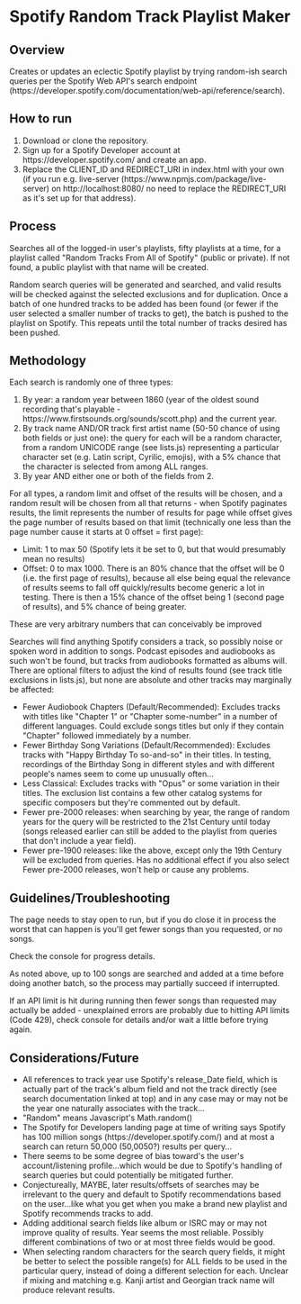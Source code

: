 <h1>Spotify Random Track Playlist Maker</h1>

<h2>Overview</h2> Creates or updates an eclectic Spotify playlist by trying random-ish search queries per the Spotify Web API's search endpoint (https://developer.spotify.com/documentation/web-api/reference/search).
<h2>How to run</h2>
<OL>
  <li>Download or clone the repository.</li>
  <li>Sign up for a Spotify Developer account at https://developer.spotify.com/ and create an app.</li>
  <li>Replace the CLIENT_ID and REDIRECT_URI in index.html with your own (if you run e.g. live-server (https://www.npmjs.com/package/live-server) on http://localhost:8080/ no need to replace the REDIRECT_URI as it's set up for that address).</li>
</OL>
<h2>Process</h2> 
<p>Searches all of the logged-in user's playlists, fifty playlists at a time, for a playlist called "Random Tracks From All of Spotify" (public or private). If not found, a public playlist with that name will be created.
</p>

<p>Random search queries will be generated and searched, and valid results will be checked against the selected exclusions and for duplication.
Once a batch of one hundred tracks to be added has been found (or fewer if the user selected a smaller number of tracks to get), the batch is pushed to the playlist on Spotify. This repeats until the total number of tracks desired has been pushed.
</p>
<h2>Methodology</h2>
<p>Each search is randomly one of three types:</p>

<OL>
<LI> By year: a random year between 1860 (year of the oldest
   sound recording that's playable - https://www.firstsounds.org/sounds/scott.php) and the current year.
<LI> By track name AND/OR track first artist name (50-50 chance of using both fields or just one): the query for each will be a random character, from a random UNICODE range (see lists.js) representing a particular character set (e.g. Latin script, Cyrilic, emojis), with a 5% chance that the character is selected from among ALL ranges.
<LI>By year AND either one or both of the fields from 2.</LI>
</OL>

<p>For all types, a random limit and offset of the results will be chosen, and a random result will be chosen from all that returns - when Spotify paginates results, the limit represents the number of results for page while offset gives the page number of results based on that limit (technically one less than the page number cause it starts at 0 offset = first page):
</p>

<UL>

<LI>Limit: 1 to max 50 (Spotify lets it be set to 0, but that would presumably mean no results)</LI>
<LI>Offset: 0 to max 1000. There is an 80% chance that the offset will be 0 (i.e. the first page of results), because all else being equal the relevance of results seems to fall off quickly/results become generic a lot in testing.
There is then a 15% chance of the offset being 1 (second page of results), and 5% chance of being greater. </LI>
</UL>
<p>
These are very arbitrary numbers that can conceivably be improved
</p>

<p>Searches will find anything Spotify considers a track, so possibly noise or spoken word in addition to songs. Podcast episodes and audiobooks as such won't be found, but tracks from audiobooks formatted as albums will. There are optional filters to adjust
the kind of results found (see track title exclusions in lists.js), but none are absolute and other tracks may marginally be affected:
</p>

<UL>
<LI>Fewer Audiobook Chapters (Default/Recommended): Excludes tracks with titles like "Chapter 1" or "Chapter some-number" in a number of different languages. Could exclude songs titles but only if they contain "Chapter" followed immediately by a number.  </LI>

<LI>Fewer Birthday Song Variations (Default/Recommended): Excludes tracks with "Happy Birthday To so-and-so" in their titles. In testing, recordings of the Birthday Song in different styles and with different people's names seem to come up unusually often...
</LI>
<LI>Less Classical: Excludes tracks with "Opus" or some variation in their titles. The exclusion list contains a few other catalog systems for specific composers but they're commented out by default.
</LI>

<LI>Fewer pre-2000 releases: when searching by year, the range of random years for the query will be restricted to the 21st Century until today (songs released earlier can still be added to the playlist from queries that don't include a year field).
</LI>

<LI>Fewer pre-1900 releases: like the above, except only the 19th Century will be excluded from queries. Has no additional effect if you also select Fewer pre-2000 releases, won't help or cause any problems.
</LI>
</UL>

<h2>Guidelines/Troubleshooting</h2>

The page needs to stay open to run, but if you do close it in process the worst that can happen is you'll get fewer songs than you requested, or no songs.

Check the console for progress details.

As noted above, up to 100 songs are searched and added at a time before doing another batch, so the process may partially succeed if interrupted.

If an API limit is hit during running then fewer songs than requested may actually be added - unexplained errors are probably due to hitting API limits (Code 429), check console for details and/or wait a little before trying again.

<h2>
  Considerations/Future</h2>

<UL>
<LI>
All references to track year use Spotify's release_Date field, which is actually part of the track's album field and not the track directly (see search documentation linked at top) and in any case may or may not be the year one naturally associates with the track...
</LI>
<LI>"Random" means Javascript's Math.random()</LI>
<LI>The Spotify for Developers landing page at time of writing says Spotify has 100 million songs (https://developer.spotify.com/) and at most a search can return 50,000 (50,0050?) results per query...
</LI>

<LI>There seems to be some degree of bias toward's the user's account/listening profile...which would be due to Spotify's handling of search queries but could potentially be mitigated further.</LI>
<LI>Conjectureally, MAYBE, later results/offsets of searches may be irrelevant to the query and default to Spotify recommendations based on the user...like what you get when you make a brand new playlist and Spotify recommends tracks to add. </LI>
<LI>Adding additional search fields like album or ISRC may or may not improve quality of results. Year seems the most reliable. Possibly different combinations of two or at most three fields would be good.</LI>
<LI>When selecting random characters for the search query fields, it might be better to select the possible range(s) for ALL fields to be used in the particular query, instead of doing a different selection for each. Unclear if mixing and matching e.g. Kanji artist and Georgian track name will produce relevant results. </LI>
</UL>
